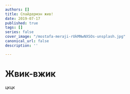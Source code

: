 ```yaml
---
authors: []
title: Спайдермэн жив!
date: 2019-07-17
published: true
tags: []
series: false
cover_image: "/mostafa-meraji-rUkMNwNXSOs-unsplash.jpg"
canonical_url: false
description: ''

---
```

# Жвик-вжик

цкцк